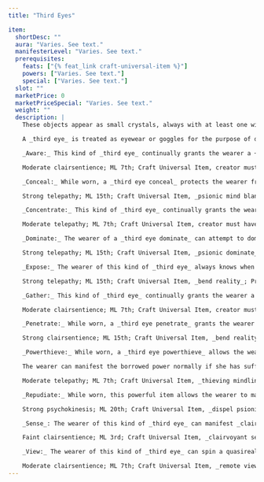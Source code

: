 ```yaml
---
title: "Third Eyes"

item:
  shortDesc: ""
  aura: "Varies. See text."
  manifesterLevel: "Varies. See text."
  prerequisites:
    feats: ["{% feat_link craft-universal-item %}"]
    powers: ["Varies. See text."]
    special: ["Varies. See text."]
  slot: ""
  marketPrice: 0
  marketPriceSpecial: "Varies. See text."
  weight: ""
  description: |
    These objects appear as small crystals, always with at least one wide, flat facet, and contain a variety of powers. When the owner uses the proper command thought, the crystal adheres to the center of his forehead (the same command thought causes the _third eye_ to disengage). Only one _third eye_ can be worn at a time.

    A _third eye_ is treated as eyewear or goggles for the purpose of determining which items can be worn on the body.

    _Aware:_ This kind of _third eye_ continually grants the wearer a +10 competence bonus on {% skill_link spot %} checks.

    Moderate clairsentience; ML 7th; Craft Universal Item, creator must have 10 ranks in Spot; Price 10,000 gp.

    _Conceal:_ While worn, a _third eye conceal_ protects the wearer from view by all devices, powers, and spells that detect, inf luence, or read emotions or thoughts. This power protects against all mind-affecting powers and effects as well as information-gathering by clairsentience powers or effects (except for _metafaculty_); this item affects the wearer as if he enjoyed the benefit of the _psionic mind blank_ power.

    Strong telepathy; ML 15th; Craft Universal Item, _psionic mind blank_; Price 120,000 gp.

    _Concentrate:_ This kind of _third eye_ continually grants the wearer a +10 competence bonus on {% skill_link concentration %} checks.

    Moderate telepathy; ML 7th; Craft Universal Item, creator must have 10 ranks in Concentration; Price 10,000 gp.

    _Dominate:_ The wearer of a _third eye dominate_ can attempt to dominate a subject as with the power _psionic dominate,_ augmented to target any creature type it can affect, once per day (save DC 18).

    Strong telepathy; ML 15th; Craft Universal Item, _psionic dominate_; Price 120,000 gp.

    _Expose:_ The wearer of this kind of _third eye_ always knows when someone lies directly to him.

    Strong telepathy; ML 15th; Craft Universal Item, _bend reality_; Price 112,000 gp.

    _Gather:_ This kind of _third eye_ continually grants the wearer a +10 competence bonus on {% skill_link gather-information %} checks.

    Moderate clairsentience; ML 7th; Craft Universal Item, creator must have 10 ranks in Gather Information; Price 10,000 gp.

    _Penetrate:_ While worn, a _third eye penetrate_ grants the wearer a +2 bonus on manifester level checks to overcome a creature's power resistance.

    Strong clairsentience; ML 15th; Craft Universal Item, _bend reality_; Price 8,000 gp.

    _Powerthieve:_ While worn, a _third eye powerthieve_ allows the wearer to borrow one power from a psionic target within 40 feet once per day. If the target fails a DC 16 Will save, it instantly loses one power of the wearer's choice, and the wearer instantly gains temporary knowledge of this power.

    The wearer can manifest the borrowed power normally if she has sufficient power points to pay for its cost. The wearer retains knowledge of the power for up to 70 minutes, at which time she loses knowledge of the power and the former owner regains it, regardless of the distance between them. If the former owner is dead, the wearer still loses the borrowed power.

    Moderate telepathy; ML 7th; Craft Universal Item, _thieving mindlink_; Price 10,080 gp.

    _Repudiate:_ While worn, this powerful item allows the wearer to manifest _dispel psionics_ once per day with a +20 modifier on the dispel check (the wearer uses the +20 modifier in place of his manifester level).

    Strong psychokinesis; ML 20th; Craft Universal Item, _dispel psionics_; Price 43,200 gp.

    _Sense_: The wearer of this kind of _third eye_ can manifest _clairvoyant sense_ at will.

    Faint clairsentience; ML 3rd; Craft Universal Item, _clairvoyant sense_; Price 24,000 gp.

    _View:_ The wearer of this kind of _third eye_ can spin a quasireal version of himself and send it over virtually any distance or into other planes of existence, as if manifesting the _remote viewing_ power, once per day.

    Moderate clairsentience; ML 7th; Craft Universal Item, _remote viewing_; Price 10,180 gp.
---
```

